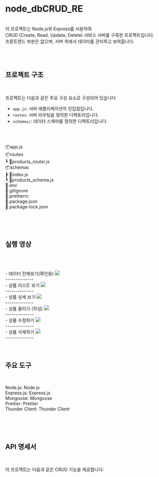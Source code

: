 # node_dbCRUD_RE

</br>
이 프로젝트는 Node.js와 Express를 사용하여 </br>
CRUD (Create, Read, Update, Delete) 서비스 서버를 구축한 프로젝트입니다.</br>
프론트엔드 부분은 없으며, 서버 측에서 데이터를 관리하고 보여줍니다.</br>

</br>
</br>
</br>


## 프로젝트 구조

</br>

프로젝트는 다음과 같은 주요 구성 요소로 구성되어 있습니다
</br>

- `app.js`: 서버 애플리케이션의 진입점입니다.
- `routes`: 서버 라우팅을 정의한 디렉토리입니다.
- `schemas/`: 데이터 스케마를 정의한 디렉토리입니다.

</br>
</br>

📦app.js</br>
📦routes</br>
 ┗ 📜products_router.js</br>
📦schemas</br>
 ┣ 📜index.js</br>
 ┗ 📜products_schema.js</br>
📜.env</br>
📜.gitignore</br>
📜.prettierrc</br>
📜.package.json</br>
📜.package-lock.json</br>

</br>
</br>
</br>

## 실행 영상

</br>
</br>
</br>
- 데이터 전체보기(확인용)
<img src = "https://user-images.githubusercontent.com/130081021/280651292-4912a7d6-8658-4e88-b0fe-c54639381eda.gif">
</br>
--------------
</br>
- 상품 리스트 보기
<img src = "https://user-images.githubusercontent.com/130081021/280651275-abdb472c-491b-40c7-9d58-0840707eecdc.gif">
</br>
--------------
</br>
- 상품 상세 보기
<img src = "https://user-images.githubusercontent.com/130081021/280651290-c960e998-82e1-4f47-a43a-8a07968b36d3.gif">
</br>
--------------
</br>
- 상품 올리기 (작성)
<img src = "https://user-images.githubusercontent.com/130081021/280651281-10315d47-06ed-4d13-8fe4-4ca81d44038d.gif">
</br>
--------------
</br>
- 상품 수정하기 
<img src = "https://user-images.githubusercontent.com/130081021/280651287-b40f89fd-1c69-4a51-a312-2250486941c5.gif">
</br>
--------------
</br>
- 상품 삭제하기 
<img src = "https://user-images.githubusercontent.com/130081021/280651249-192862ea-316f-4ac3-8755-27e2260e1cdf.gif">
</br>
--------------
</br>
</br>
</br>

## 주요 도구

</br>

Node.js: Node.js</br>
Express.js: Express.js</br>
Mongoose: Mongoose</br>
Prettier: Prettier</br>
Thunder Client: Thunder Client</br>

</br>
</br>
</br>

## API 명세서

</br>

이 프로젝트는 다음과 같은 CRUD 기능을 제공합니다:

</br>


